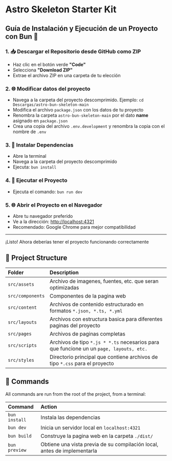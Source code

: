 # Astro Skeleton Starter Kit

## Guía de Instalación y Ejecución de un Proyecto con Bun 🚀

### 1. 📥 Descargar el Repositorio desde GitHub como ZIP

- Haz clic en el botón verde **"Code"**
- Selecciona **"Download ZIP"**
- Extrae el archivo ZIP en una carpeta de tu elección

### 2. 🌐 Modificar datos del proyecto

- Navega a la carpeta del proyecto descomprimido. Ejemplo: `cd Descargas/astro-bun-skeleton-main`
- Modifica el archivo `package.json` con los datos de tu proyecto
- Renombra la carpeta `astro-bun-skeleton-main` por el dato **name** asignado en `package.json` 
- Crea una copia del archivo `.env.development` y renombra la copia con el nombre de `.env`

### 3. 🧰 Instalar Dependencias

- Abre la terminal
- Navega a la carpeta del proyecto descomprimido
- Ejecuta: `bun install`

### 4. 🚀 Ejecutar el Proyecto

- Ejecuta el comando: `bun run dev`

### 5. 🌐 Abrir el Proyecto en el Navegador

- Abre tu navegador preferido
- Ve a la dirección: <a href="http://localhost:4321" target="_blank">http://localhost:4321</a>
- Recomendado: Google Chrome para mejor compatibilidad

---

¡Listo! Ahora deberías tener el proyecto funcionando correctamente

## 🚀 Project Structure

| Folder                   | Description                                           |
| :------------------------ | :----------------------------------------------- |
| `src/assets`             | Archivo de imagenes, fuentes, etc. que seran optimizadas|
| `src/components`             | Componentes de la pagina web |
| `src/content`           | Archivos de contenido estructurado en formatos `*.json, *.ts, *.yml`          |
| `src/layouts`         | Archivos con estructura basica para diferentes paginas del proyecto |
| `src/pages`         | Archivos de paginas completas |
| `src/scripts`         | Archivos de tipo `*.js * *.ts` necesarios para que funcione un un `page, layouts, etc.`|
| `src/styles`         | Directorio principal que contiene archivos de tipo `*.css` para el proyecto |


## 🧞 Commands

All commands are run from the root of the project, from a terminal:

| Command                   | Action                                           |
| :------------------------ | :----------------------------------------------- |
| `bun install`             | Instala las dependencias|
| `bun dev`             | Inicia un servidor local en `localhost:4321`      |
| `bun build`           | Construye la pagina web en la carpeta `./dist/`|
| `bun preview`         | Obtiene una vista previa de su compilación local, antes de implementarla|
